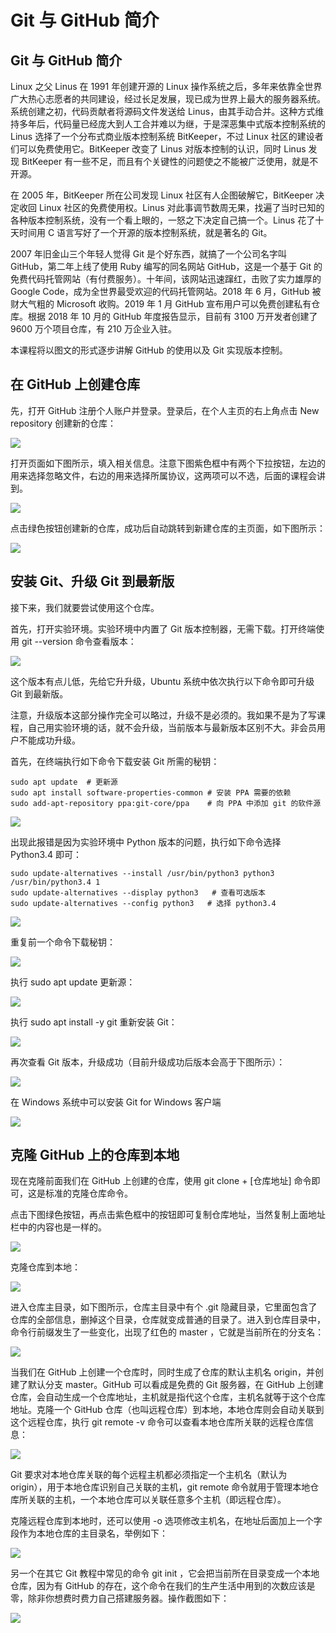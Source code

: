 # Git 与 GitHub 简介 #

## Git 与 GitHub 简介 ##

Linux 之父 Linus 在 1991 年创建开源的 Linux 操作系统之后，多年来依靠全世界广大热心志愿者的共同建设，经过长足发展，现已成为世界上最大的服务器系统。系统创建之初，代码贡献者将源码文件发送给 Linus，由其手动合并。这种方式维持多年后，代码量已经庞大到人工合并难以为继，于是深恶集中式版本控制系统的 Linus 选择了一个分布式商业版本控制系统 BitKeeper，不过 Linux 社区的建设者们可以免费使用它。BitKeeper 改变了 Linus 对版本控制的认识，同时 Linus 发现 BitKeeper 有一些不足，而且有个关键性的问题使之不能被广泛使用，就是不开源。

在 2005 年，BitKeeper 所在公司发现 Linux 社区有人企图破解它，BitKeeper 决定收回 Linux 社区的免费使用权。Linus 对此事调节数周无果，找遍了当时已知的各种版本控制系统，没有一个看上眼的，一怒之下决定自己搞一个。Linus 花了十天时间用 C 语言写好了一个开源的版本控制系统，就是著名的 Git。

2007 年旧金山三个年轻人觉得 Git 是个好东西，就搞了一个公司名字叫 GitHub，第二年上线了使用 Ruby 编写的同名网站 GitHub，这是一个基于 Git 的免费代码托管网站（有付费服务）。十年间，该网站迅速蹿红，击败了实力雄厚的 Google Code，成为全世界最受欢迎的代码托管网站。2018 年 6 月，GitHub 被财大气粗的 Microsoft 收购。2019 年 1 月 GitHub 宣布用户可以免费创建私有仓库。根据 2018 年 10 月的 GitHub 年度报告显示，目前有 3100 万开发者创建了 9600 万个项目仓库，有 210 万企业入驻。

本课程将以图文的形式逐步讲解 GitHub 的使用以及 Git 实现版本控制。

## 在 GitHub 上创建仓库 ##

先，打开 GitHub 注册个人账户并登录。登录后，在个人主页的右上角点击 New repository 创建新的仓库：

![](https://doc.shiyanlou.com/document-uid310176labid7166timestamp1548755508075.png/wm)

打开页面如下图所示，填入相关信息。注意下图紫色框中有两个下拉按钮，左边的用来选择忽略文件，右边的用来选择所属协议，这两项可以不选，后面的课程会讲到。

![](https://doc.shiyanlou.com/document-uid310176labid7166timestamp1548755552253.png/wm)

点击绿色按钮创建新的仓库，成功后自动跳转到新建仓库的主页面，如下图所示：

![](https://doc.shiyanlou.com/document-uid310176labid7166timestamp1548755564537.png/wm)


## 安装 Git、升级 Git 到最新版 ##

接下来，我们就要尝试使用这个仓库。

首先，打开实验环境。实验环境中内置了 Git 版本控制器，无需下载。打开终端使用 git --version 命令查看版本：

![](![图片描述](https://dn-simplecloud.shiyanlou.com/courses/uid1080089-20190701-1561989450223))

这个版本有点儿低，先给它升升级，Ubuntu 系统中依次执行以下命令即可升级 Git 到最新版。

注意，升级版本这部分操作完全可以略过，升级不是必须的。我如果不是为了写课程，自己用实验环境的话，就不会升级，当前版本与最新版本区别不大。非会员用户不能成功升级。

首先，在终端执行如下命令下载安装 Git 所需的秘钥：
```
sudo apt update  # 更新源
sudo apt install software-properties-common # 安装 PPA 需要的依赖
sudo add-apt-repository ppa:git-core/ppa    # 向 PPA 中添加 git 的软件源
```
![](https://doc.shiyanlou.com/document-uid310176labid7166timestamp1548755586114.png/wm)

出现此报错是因为实验环境中 Python 版本的问题，执行如下命令选择 Python3.4 即可：
```
sudo update-alternatives --install /usr/bin/python3 python3 /usr/bin/python3.4 1
sudo update-alternatives --display python3   # 查看可选版本
sudo update-alternatives --config python3   # 选择 python3.4
```
![](https://doc.shiyanlou.com/document-uid600404labid7166timestamp1549869587753.png/wm)

重复前一个命令下载秘钥：

![](https://doc.shiyanlou.com/document-uid310176labid7166timestamp1548755610411.png/wm)

执行 sudo apt update 更新源：

![](https://doc.shiyanlou.com/document-uid310176labid7166timestamp1548755621433.png/wm)

执行 sudo apt install -y git 重新安装 Git：

![](https://doc.shiyanlou.com/document-uid310176labid7166timestamp1548755631787.png/wm)

再次查看 Git 版本，升级成功（目前升级成功后版本会高于下图所示）：

![](https://doc.shiyanlou.com/document-uid310176labid7166timestamp1548755641324.png/wm)

在 Windows 系统中可以安装 Git for Windows 客户端

![](https://doc.shiyanlou.com/document-uid310176labid7166timestamp1548673848562.png/wm)

## 克隆 GitHub 上的仓库到本地 ##

现在克隆前面我们在 GitHub 上创建的仓库，使用 git clone + [仓库地址] 命令即可，这是标准的克隆仓库命令。

点击下图绿色按钮，再点击紫色框中的按钮即可复制仓库地址，当然复制上面地址栏中的内容也是一样的。

![](https://doc.shiyanlou.com/document-uid310176labid7166timestamp1548755659143.png/wm)

克隆仓库到本地：

![](https://doc.shiyanlou.com/document-uid310176labid7166timestamp1548755672465.png/wm)

进入仓库主目录，如下图所示，仓库主目录中有个 .git 隐藏目录，它里面包含了仓库的全部信息，删掉这个目录，仓库就变成普通的目录了。进入到仓库目录中，命令行前缀发生了一些变化，出现了红色的 master ，它就是当前所在的分支名：

![](https://doc.shiyanlou.com/document-uid310176labid7166timestamp1548755685917.png/wm)

当我们在 GitHub 上创建一个仓库时，同时生成了仓库的默认主机名 origin，并创建了默认分支 master。GitHub 可以看成是免费的 Git 服务器，在 GitHub 上创建仓库，会自动生成一个仓库地址，主机就是指代这个仓库，主机名就等于这个仓库地址。克隆一个 GitHub 仓库（也叫远程仓库）到本地，本地仓库则会自动关联到这个远程仓库，执行 git remote -v 命令可以查看本地仓库所关联的远程仓库信息：

![](https://doc.shiyanlou.com/document-uid310176labid7166timestamp1548755698081.png/wm)

Git 要求对本地仓库关联的每个远程主机都必须指定一个主机名（默认为 origin），用于本地仓库识别自己关联的主机，git remote 命令就用于管理本地仓库所关联的主机，一个本地仓库可以关联任意多个主机（即远程仓库）。

克隆远程仓库到本地时，还可以使用 -o 选项修改主机名，在地址后面加上一个字段作为本地仓库的主目录名，举例如下：

![](https://doc.shiyanlou.com/document-uid310176labid7166timestamp1548755710736.png/wm)

另一个在其它 Git 教程中常见的命令 git init ，它会把当前所在目录变成一个本地仓库，因为有 GitHub 的存在，这个命令在我们的生产生活中用到的次数应该是零，除非你想费时费力自己搭建服务器。操作截图如下：

![](https://doc.shiyanlou.com/document-uid310176labid7166timestamp1548755742879.png/wm)

